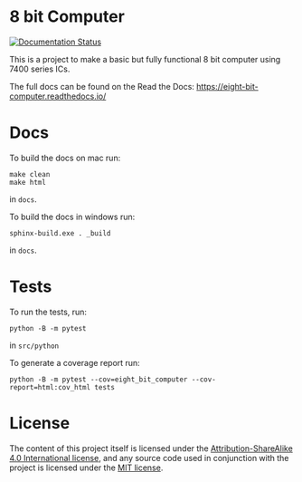 # 8 bit Computer

[![Documentation Status](https://readthedocs.org/projects/eight-bit-computer/badge/?version=master)](https://eight-bit-computer.readthedocs.io/en/master/?badge=master)

This is a project to make a basic but fully functional 8 bit computer 
using 7400 series ICs.

The full docs can be found on the Read the Docs: https://eight-bit-computer.readthedocs.io/

# Docs

To build the docs on mac run:

    make clean
    make html

in `docs`.

To build the docs in windows run:

    sphinx-build.exe . _build

in `docs`.

# Tests

To run the tests, run:

    python -B -m pytest

in `src/python`

To generate a coverage report run:

    python -B -m pytest --cov=eight_bit_computer --cov-report=html:cov_html tests

# License

The content of this project itself is licensed under the
[Attribution-ShareAlike 4.0 International
license](http://creativecommons.org/licenses/by-sa/4.0/), and any source code used
in conjunction with the project is licensed under the [MIT
license](http://opensource.org/licenses/mit-license.php).